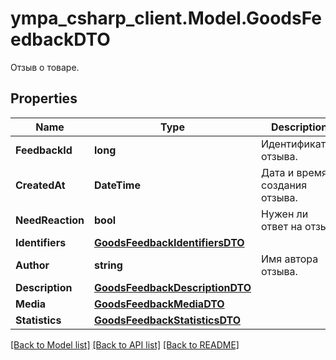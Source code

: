 # ympa_csharp_client.Model.GoodsFeedbackDTO
Отзыв о товаре.

## Properties

Name | Type | Description | Notes
------------ | ------------- | ------------- | -------------
**FeedbackId** | **long** | Идентификатор отзыва.  | 
**CreatedAt** | **DateTime** | Дата и время создания отзыва. | 
**NeedReaction** | **bool** | Нужен ли ответ на отзыв. | 
**Identifiers** | [**GoodsFeedbackIdentifiersDTO**](GoodsFeedbackIdentifiersDTO.md) |  | 
**Author** | **string** | Имя автора отзыва. | [optional] 
**Description** | [**GoodsFeedbackDescriptionDTO**](GoodsFeedbackDescriptionDTO.md) |  | [optional] 
**Media** | [**GoodsFeedbackMediaDTO**](GoodsFeedbackMediaDTO.md) |  | [optional] 
**Statistics** | [**GoodsFeedbackStatisticsDTO**](GoodsFeedbackStatisticsDTO.md) |  | 

[[Back to Model list]](../README.md#documentation-for-models) [[Back to API list]](../README.md#documentation-for-api-endpoints) [[Back to README]](../README.md)

